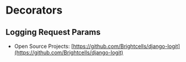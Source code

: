 # Decorators

## Logging Request Params
* Open Source Projects: [https://github.com/Brightcells/django-logit](https://github.com/Brightcells/django-logit)
